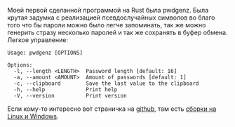 Моей первой сделанной программой на Rust была pwdgenz. Была крутая задумка с реализацией псевдослучайных символов во благо того что бы пароли можно было легче запоминать, так же можно генерить стразу несколько паролей и так же сохранять в буфер обмена. Легкое управление:

```
Usage: pwdgenz [OPTIONS]

Options:
  -l, --length <LENGTH>  Password length [default: 16]
  -a, --amount <AMOUNT>  Amount of passwords [default: 1]
  -c, --clipboard        Save the last value to the clipboard
  -h, --help             Print help
  -V, --version          Print version
```

Если кому-то интересно вот страничка на [github](https://github.com/KerbsOpenSource/pwdgenz), там есть [сборки на Linux и Windows](https://github.com/KerbsOpenSource/pwdgenz/releases).